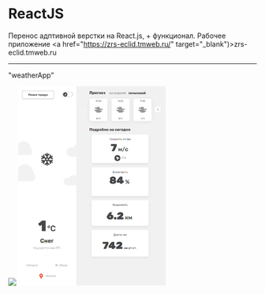 # ReactJS

Перенос адптивной верстки на React.js, + функционал. Рабочее приложение <a href="https://zrs-eclid.tmweb.ru/" target="_blank")>zrs-eclid.tmweb.ru</a>

_____

"weatherApp"

<img style="width:300px;" src="https://github.com/ZhadanovRoman/ReactJS/blob/masterReact/react-img/1.bmp"> <img style="width:300px;" src="https://github.com/ZhadanovRoman/ReactJS/blob/masterReact/react-img/2.bmp">

